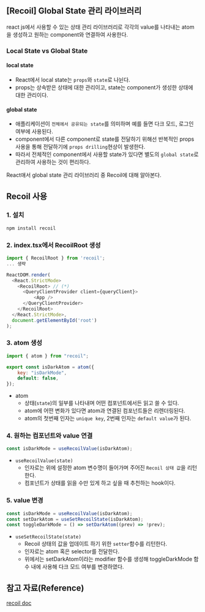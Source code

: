 ## [Recoil] Global State 관리 라이브러리
react js에서 사용할 수 있는 상태 관리 라이브러리로 각각의 value를 나타내는 atom을 생성하고 원하는 component와 연결하여 사용한다.

### Local State vs Global State
#### local state
- React에서 local state는 `props`와 `state`로 나뉜다.
- props는 상속받은 상태에 대한 관리이고, state는 component가 생성한 상태에 대한 관리이다.

#### global state
- 애플리케이션이 `전체에서 공유되는 state`를 의미하며 예를 들면 다크 모드, 로그인 여부에 사용된다.
- component에서 다른 component로 state를 전달하기 위해선 반복적인 props 사용을 통해 전달하기에 `props drilling`현상이 발생한다.
- 따라서 전체적인 component에서 사용할 state가 있다면 별도의 `global state`로 관리하여 사용하는 것이 편리하다.

React애서 global state 관리 라이브러리 중 Recoil에 대해 알아본다.

## Recoil 사용
### 1. 설치
```js
npm install recoil   
```
### 2. index.tsx에서 RecoilRoot 생성
```js
import { RecoilRoot } from 'recoil';
... 생략

ReactDOM.render(
  <React.StrictMode>
    <RecoilRoot> // (*)
      <QueryClientProvider client={queryClient}>
          <App />
      </QueryClientProvider>
    </RecoilRoot>
  </React.StrictMode>,
  document.getElementById('root')
);
```
### 3. atom 생성
```js
import { atom } from "recoil";

export const isDarkAtom = atom({
    key: "isDarkMode",
    default: false,
});
```
- atom
  - 상태(`state`)의 일부를 나타내며 어떤 컴포넌트에서든 읽고 쓸 수 있다.
  - atom에 어떤 변화가 있다면 atom과 연결된 컴포넌트들은 리렌더링된다.
  - atom의 첫번째 인자는 `unique key`, 2번째 인자는 `default value`가 된다.
  
### 4. 원하는 컴포넌트와 value 연결
```js
const isDarkMode = useRecoilValue(isDarkAtom);  
```
- `useRecoilValue(state)`
  - 인자로는 위에 설정한 atom 변수명이 들어가며 주어진 `Recoil 상태 값`을 리턴한다.
  - 컴포넌트가 상태를 읽을 수만 있게 하고 싶을 때 추천하는 hook이다.

### 5. value 변경
```js
const isDarkMode = useRecoilValue(isDarkAtom);
const setDarkAtom = useSetRecoilState(isDarkAtom);
const toggleDarkMode = () => setDarkAtom((prev) => !prev);
```
- `useSetRecoilState(state)`
  - Recoil 상태의 값을 업데이트 하기 위한 `setter`함수를 리턴한다.
  - 인자로는 atom 혹은 selector를 전달한다.
  - 위에서는 setDarkAtom이라는 modifier 함수를 생성해 toggleDarkMode 함수 내에 사용해 다크 모드 여부를 변경하였다.



## 참고 자료(Reference)
[recoil doc](https://recoiljs.org/ko/docs/api-reference/core/useSetRecoilState/)
